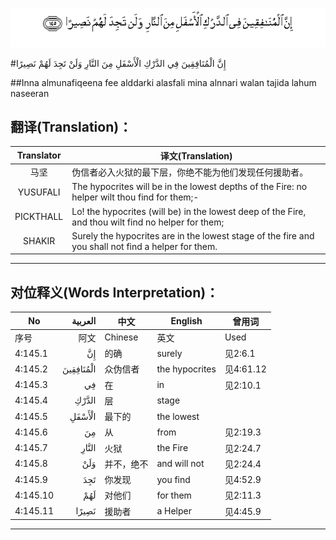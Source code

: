 ![004:145](images/004_145.gif)

#إِنَّ الْمُنَافِقِينَ فِي الدَّرْكِ الْأَسْفَلِ مِنَ النَّارِ وَلَنْ تَجِدَ لَهُمْ نَصِيرًا  

##Inna almunafiqeena fee alddarki alasfali mina alnnari walan tajida lahum naseeran 

## 翻译(Translation)：

| Translator | 译文(Translation)                                            |
| :--------: | ------------------------------------------------------------ |
|    马坚    | 伪信者必入火狱的最下层，你绝不能为他们发现任何援助者。       |
|  YUSUFALI  | The hypocrites will be in the lowest depths of the Fire: no helper wilt thou find for them;- |
| PICKTHALL  | Lo! the hypocrites (will be) in the lowest deep of the Fire, and thou wilt find no helper for them; |
|   SHAKIR   | Surely the hypocrites are in the lowest stage of the fire and you shall not find a helper for them. |

---

## 对位释义(Words Interpretation)：

| No   | العربية | 中文    | English | 曾用词 |
| ---- | ------: | ------- | ------- | ------ |
| 序号 |    阿文 | Chinese | 英文    | Used   |
| 4:145.1  | إِنَّ        | 的确       | surely         | 见2:6.1   |
| 4:145.2  | الْمُنَافِقِينَ | 众伪信者   | the hypocrites | 见4:61.12 |
| 4:145.3  | فِي        | 在         | in             | 见2:10.1  |
| 4:145.4  | الدَّرْكِ     | 层         | stage          |           |
| 4:145.5  | الْأَسْفَلِ    | 最下的     | the lowest     |           |
| 4:145.6  | مِنَ        | 从         | from           | 见2:19.3 |
| 4:145.7  | النَّارِ     | 火狱       | the Fire       | 见2:24.7  |
| 4:145.8  | وَلَنْ       | 并不，绝不 | and will not   | 见2:24.4  |
| 4:145.9  | تَجِدَ       | 你发现     | you find       | 见4:52.9  |
| 4:145.10 | لَهُمْ       | 对他们     | for them       | 见2:11.3  |
| 4:145.11 | نَصِيرًا     | 援助者     | a Helper       | 见4:45.9  |

---
